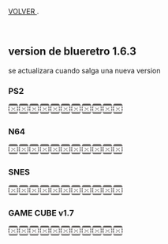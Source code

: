 [VOLVER ](index.md).

<img src=""
height="300">


## version de blueretro 1.6.3
se actualizara cuando salga una nueva version

### PS2
<script type="module" src="web/install-button.js?module"></script>
<esp-web-install-button manifest="proyectos/blueretro/ps2/manifest.json"></esp-web-install-button>



<img src="imagenes/dividir.jpg"
height="20">

### N64

<script type="module" src="web/install-button.js?module">conectar</script>
<esp-web-install-button manifest="proyectos/blueretro/n64/manifest.json"></esp-web-install-button>



<img src="imagenes/dividir.jpg"
height="20">

### SNES

<script type="module" src="web/install-button.js?module">"prueba"</script>
<esp-web-install-button manifest="proyectos/blueretro/snes/manifest.json"></esp-web-install-button>

<img src="imagenes/dividir.jpg"
height="20">


### GAME CUBE v1.7
<script type="module" src="web/install-button.js?module">"prueba"</script>
<esp-web-install-button manifest="proyectos/blueretro/ngc/manifest.json"></esp-web-install-button>

<img src="imagenes/dividir.jpg"
height="20">
